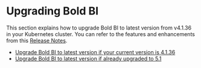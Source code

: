 # Upgrading Bold BI

This section explains how to upgrade Bold BI to latest version from v4.1.36 in your Kubernetes cluster. You can refer to the features and enhancements from this [Release Notes](https://www.boldbi.com/release-history).

* [Upgrade Bold BI to latest version if your current version is 4.1.36](../upgrade/4-1_upgrade.md)
* [Upgrade Bold BI to latest version if already upgraded to 5.1](../upgrade/upgrade.md)
